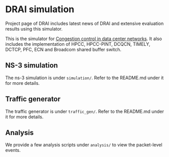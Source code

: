 # DRAI simulation
Project page of DRAI includes latest news of DRAI and extensive evaluation results using this simulator.

This is the simulator for [Congestion control in data center networks](). It also includes the implementation of HPCC, HPCC-PINT, DCQCN, TIMELY, DCTCP, PFC, ECN and Broadcom shared buffer switch.

## NS-3 simulation
The ns-3 simulation is under `simulation/`. Refer to the README.md under it for more details.

## Traffic generator
The traffic generator is under `traffic_gen/`. Refer to the README.md under it for more details.

## Analysis
We provide a few analysis scripts under `analysis/` to view the packet-level events.
